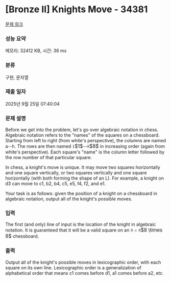 # [Bronze II] Knights Move - 34381 

[문제 링크](https://www.acmicpc.net/problem/34381) 

### 성능 요약

메모리: 32412 KB, 시간: 36 ms

### 분류

구현, 문자열

### 제출 일자

2025년 9월 25일 07:40:04

### 문제 설명

<p>Before we get into the problem, let's go over algebraic notation in chess. Algebraic notation refers to the "names" of the squares on a chessboard. Starting from left to right (from white's perspective), the columns are named a--h. The rows are then named <mjx-container class="MathJax" jax="CHTML" style="font-size: 109%; position: relative;"><mjx-math class="MJX-TEX" aria-hidden="true"><mjx-mn class="mjx-n"><mjx-c class="mjx-c31"></mjx-c></mjx-mn></mjx-math><mjx-assistive-mml unselectable="on" display="inline"><math xmlns="http://www.w3.org/1998/Math/MathML"><mn>1</mn></math></mjx-assistive-mml><span aria-hidden="true" class="no-mathjax mjx-copytext">$1$</span></mjx-container>--<mjx-container class="MathJax" jax="CHTML" style="font-size: 109%; position: relative;"><mjx-math class="MJX-TEX" aria-hidden="true"><mjx-mn class="mjx-n"><mjx-c class="mjx-c38"></mjx-c></mjx-mn></mjx-math><mjx-assistive-mml unselectable="on" display="inline"><math xmlns="http://www.w3.org/1998/Math/MathML"><mn>8</mn></math></mjx-assistive-mml><span aria-hidden="true" class="no-mathjax mjx-copytext">$8$</span></mjx-container> in increasing order (again from white's perspective). Each square's "name" is the column letter followed by the row number of that particular square.</p>

<p>In chess, a knight's move is unique. It may move two squares horizontally and one square vertically, or two squares vertically and one square horizontally (with both forming the shape of an L). For example, a knight on d3 can move to c1, b2, b4, c5, e5, f4, f2, and e1. </p>

<p>Your task is as follows: given the position of a knight on a chessboard in algebraic notation, output all of the knight's possible moves.</p>

### 입력 

 <p>The first (and only) line of input is the location of the knight in algebraic notation. It is guaranteed that it will be a valid square on an <mjx-container class="MathJax" jax="CHTML" style="font-size: 109%; position: relative;"><mjx-math class="MJX-TEX" aria-hidden="true"><mjx-mn class="mjx-n"><mjx-c class="mjx-c38"></mjx-c></mjx-mn><mjx-mo class="mjx-n" space="3"><mjx-c class="mjx-cD7"></mjx-c></mjx-mo><mjx-mn class="mjx-n" space="3"><mjx-c class="mjx-c38"></mjx-c></mjx-mn></mjx-math><mjx-assistive-mml unselectable="on" display="inline"><math xmlns="http://www.w3.org/1998/Math/MathML"><mn>8</mn><mo>×</mo><mn>8</mn></math></mjx-assistive-mml><span aria-hidden="true" class="no-mathjax mjx-copytext">$8 \times 8$</span></mjx-container> chessboard.</p>

### 출력 

 <p>Output all of the knight's possible moves in lexicographic order, with each square on its own line. Lexicographic order is a generalization of alphabetical order that means c1 comes before d1, a1 comes before a2, etc.</p>

